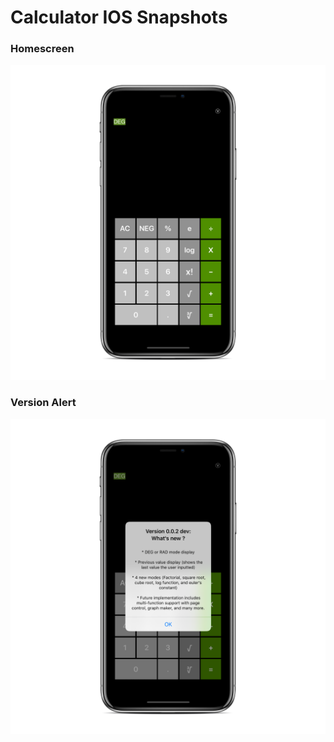 # Calculator IOS Snapshots


### Homescreen

![X1](https://github.com/MrGambino/Calculator-IOS/blob/master/Simulator%20Screen%20Shot%20-%20iPhone%20X%20-%202018-07-25%20at%2011.11.00_iphonexspacegrey_portrait.png?raw=true) 

### Version Alert

![X2](https://github.com/MrGambino/Calculator-IOS/blob/master/Simulator%20Screen%20Shot%20-%20iPhone%20X%20-%202018-07-25%20at%2011.10.41_iphonexspacegrey_portrait.png?raw=true)  

